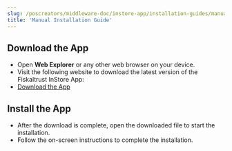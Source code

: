```yaml
---
slug: /poscreators/middleware-doc/instore-app/installation-guides/manual
title: 'Manual Installation Guide'
---
```


## Download the App

- Open **Web Explorer** or any other web browser on your device.
- Visit the following website to download the latest version of the Fiskaltrust InStore App:
- [Download the App](https://link.fiskaltrust.eu/downloads/instoreapp/stable)

## Install the App

- After the download is complete, open the downloaded file to start the installation.
- Follow the on-screen instructions to complete the installation.
